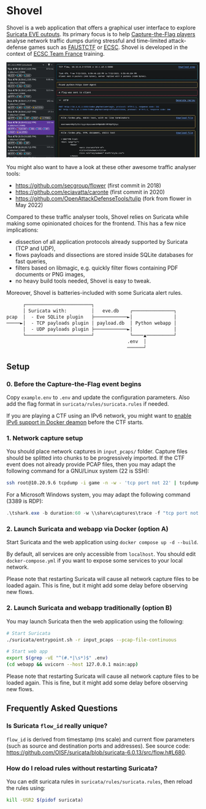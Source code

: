 # Shovel

<!--
Copyright (C) 2023-2024  ANSSI
SPDX-License-Identifier: CC0-1.0
-->

Shovel is a web application that offers a graphical user interface to explore
[Suricata EVE outputs](https://docs.suricata.io/en/suricata-7.0.1/output/eve/eve-json-output.html).
Its primary focus is to help [Capture-the-Flag players](https://en.wikipedia.org/wiki/Capture_the_flag_(cybersecurity))
analyse network traffic dumps during stressful and time-limited attack-defense games such as
[FAUSTCTF](https://faustctf.net/) or [ECSC](https://ecsc.eu/).
Shovel is developed in the context of
[ECSC Team France](https://ctftime.org/team/159269/) training.

![Shovel during ENOWARS7](./.github/demo.webp)

You might also want to have a look at these other awesome traffic analyser tools:

  - https://github.com/secgroup/flower (first commit in 2018)
  - https://github.com/eciavatta/caronte (first commit in 2020)
  - https://github.com/OpenAttackDefenseTools/tulip (fork from flower in May 2022)

Compared to these traffic analyser tools, Shovel relies on Suricata while making
some opinionated choices for the frontend. This has a few nice implications:

  - dissection of all application protocols already supported by Suricata (TCP and UDP),
  - flows payloads and dissections are stored inside SQLite databases for fast queries,
  - filters based on libmagic, e.g. quickly filter flows containing PDF documents or PNG images,
  - no heavy build tools needed, Shovel is easy to tweak.

Moreover, Shovel is batteries-included with some Suricata alert rules.

```
      ┌────────────────────────┐
      │ Suricata with:         │   eve.db    ┌───────────────┐
pcap  │  - Eve SQLite plugin   ├────────────►│               │
─────►│  - TCP payloads plugin │ payload.db  │ Python webapp │
      │  - UDP payloads plugin ├────────────►│               │
      └────────────────────────┘             └────▲──────────┘
                                            .env  │
                                            ──────┘
```

## Setup

### 0. Before the Capture-the-Flag event begins

Copy `example.env` to `.env` and update the configuration parameters.
Also add the flag format in `suricata/rules/suricata.rules` if needed.

If you are playing a CTF using an IPv6 network, you might want to [enable IPv6 support in Docker deamon](https://docs.docker.com/config/daemon/ipv6/) before the CTF starts.

### 1. Network capture setup

You should place network captures in `input_pcaps/` folder.
Capture files should be splitted into chunks to be progressively imported.
If the CTF event does not already provide PCAP files, then you may adapt the
following command for a GNU/Linux system (22 is SSH):
```bash
ssh root@10.20.9.6 tcpdump -i game -n -w - 'tcp port not 22' | tcpdump -n -r - -G 30 -w input_pcaps/trace-%Y-%m-%d_%H-%M-%S.pcap
```
For a Microsoft Windows system, you may adapt the following command (3389 is RDP):
```powershell
.\tshark.exe -b duration:60 -w \\share\captures\trace -f "tcp port not 3389"
```

### 2. Launch Suricata and webapp via Docker (option A)

Start Suricata and the web application using `docker compose up -d --build`.

By default, all services are only accessible from `localhost`.
You should edit `docker-compose.yml` if you want to expose some services to your local network.

Please note that restarting Suricata will cause all network capture files to be loaded again.
This is fine, but it might add some delay before observing new flows.

### 2. Launch Suricata and webapp traditionally (option B)

You may launch Suricata then the web application using the following:
```bash
# Start Suricata
./suricata/entrypoint.sh -r input_pcaps --pcap-file-continuous
```

```bash
# Start web app
export $(grep -vE "^(#.*|\s*)$" .env)
(cd webapp && uvicorn --host 127.0.0.1 main:app)
```

Please note that restarting Suricata will cause all network capture files to be loaded again.
This is fine, but it might add some delay before observing new flows.

## Frequently Asked Questions

### Is Suricata `flow_id` really unique?

`flow_id` is derived from timestamp (ms scale) and current flow parameters (such
as source and destination ports and addresses). See source code:
<https://github.com/OISF/suricata/blob/suricata-6.0.13/src/flow.h#L680>.

### How do I reload rules without restarting Suricata?

You can edit suricata rules in `suricata/rules/suricata.rules`, then reload the rules
using:
```bash
kill -USR2 $(pidof suricata)
```
